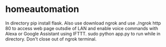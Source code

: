 # homeautomation

In directory pip install flask. Also use download ngrok and use ./ngrok http 80 to access web page outsdie of LAN and enable voice commands with Alexa or Google Assistant using IFTTT. sudo python app.py to run while in directory. Don't close out of ngrok terminal.
